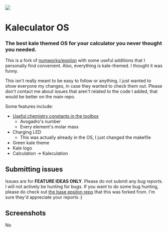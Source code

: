 ![](http://i.imgur.com/4Hwt8cV.png)

# Kaleculator OS

### The best kale themed OS for your calculator you never thought you needed.

This is a fork of [numworks/epsilon](https://github.com/numworks/epsilon) with some useful additions that I personally find convenient. Also, everything is kale-themed. I thought it was funny.

This isn't really meant to be easy to follow or anything. I just wanted to show everyone my changes, in case they wanted to check them out. Please don't contact me about issues that aren't related to the code I added, that would be better on the main repo.

Some features include:

- [Useful chemistry constants in the toolbox](https://twitter.com/tjhorner/status/906790966924734464)
  - Avogadro's number
  - Every element's molar mass
- Charging LED
  - This was actually already in the OS, I just changed the makefile
- Green kale theme
- Kale logo
- Calculation -> Kaleculation

## Submitting issues

Issues are for **FEATURE IDEAS ONLY**. Please do not submit any _bug reports_. I will not actively be hunting for bugs. If you want to do some bug hunting, please do check out [the base epsilon repo](https://github.com/numworks/epsilon) that this was forked from. I'm sure they'd appreciate your reports :)

## Screenshots

No